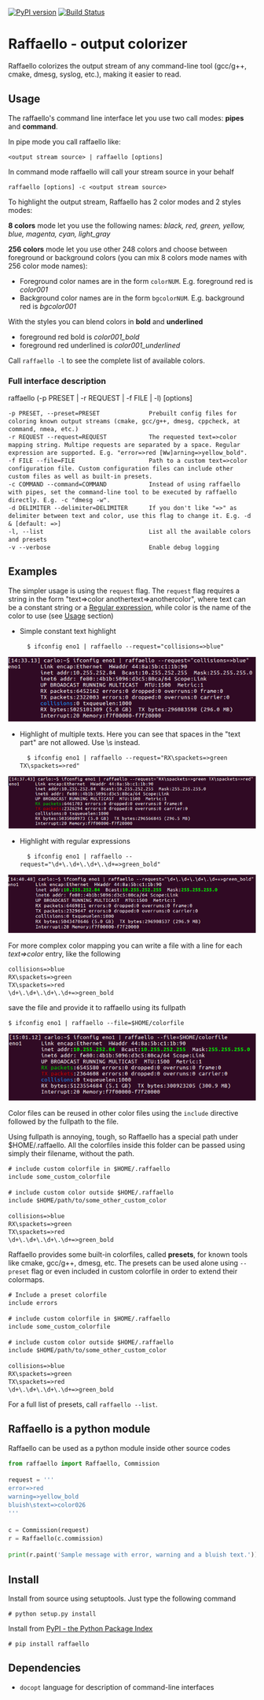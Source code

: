 [![PyPI version](https://badge.fury.io/py/raffaello.svg)](https://badge.fury.io/py/raffaello)
[![Build Status](https://travis-ci.org/clobrano/raffaello.svg?branch=master)](https://travis-ci.org/clobrano/raffaello)

Raffaello - output colorizer
============================

Raffaello colorizes the output stream of any command-line tool (gcc/g++, cmake, dmesg, syslog, etc.), making it easier to read.

## Usage

The raffaello's command line interface let you use two call modes: **pipes** and **command**.

In pipe mode you call raffaello like:

    <output stream source> | raffaello [options]

In command mode raffaello will call your stream source in your behalf

    raffaello [options] -c <output stream source>


To highlight the output stream, Raffaello has 2 color modes and 2 styles modes:

**8 colors** mode let you use the following names: *black, red, green, yellow, blue, magenta, cyan, light_gray*

**256 colors** mode let you use other 248 colors and choose between foreground or background colors (you can mix 8 colors mode names with 256 color mode names):

* Foreground color names are in the form `colorNUM`. E.g. foreground red is *color001*
* Background color names are in the form `bgcolorNUM`. E.g. background red is *bgcolor001*

With the styles you can blend colors in **bold** and **underlined**

* foreground red bold is *color001_bold*
* foreground red underlined is *color001_underlined*

Call `raffaello -l` to see the complete list of available colors.


### Full interface description

raffaello (-p PRESET | -r REQUEST | -f FILE | -l) [options]

    -p PRESET, --preset=PRESET              Prebuilt config files for coloring known output streams (cmake, gcc/g++, dmesg, cppcheck, at command, nmea, etc.)
    -r REQUEST --request=REQUEST            The requested text=>color mapping string. Multipe requests are separated by a space. Regular expression are supported. E.g. "error=>red [Ww]arning=>yellow_bold".
    -f FILE --file=FILE                     Path to a custom text=>color configuration file. Custom configuration files can include other custom files as well as built-in presets.
    -c COMMAND --command=COMMAND            Instead of using raffaello with pipes, set the command-line tool to be executed by raffaello directly. E.g. -c "dmesg -w".
    -d DELIMITER --delimiter=DELIMITER      If you don't like "=>" as delimiter between text and color, use this flag to change it. E.g. -d & [default: =>]
    -l, --list                              List all the available colors and presets
    -v --verbose                            Enable debug logging


## Examples

The simpler usage is using the `request` flag. The `request` flag requires a string in the form "text=>color anothertext=>anothercolor", where text can be a constant string or a [Regular expression](https://docs.python.org/2/library/re.html), while color is the name of the color to use (see [Usage](#Usage) section)

* Simple constant text highlight

        $ ifconfig eno1 | raffaello --request="collisions=>blue"

![example001](./examples/raffaello001.png)

* Highlight of multiple texts. Here you can see that spaces in the "text part" are not allowed. Use \s instead.

        $ ifconfig eno1 | raffaello --request="RX\spackets=>green TX\spackets=>red"

![example002](./examples/raffaello002.png)

* Highlight with regular expressions

        $ ifconfig eno1 | raffaello --request="\d+\.\d+\.\d+\.\d+=>green_bold"

![example003](./examples/raffaello003.png)


For more complex color mapping you can write a file with a line for each *text=>color* entry, like the following

    collisions=>blue
    RX\spackets=>green
    TX\spackets=>red
    \d+\.\d+\.\d+\.\d+=>green_bold

save the file and provide it to raffaello using its fullpath

    $ ifconfig eno1 | raffaello --file=$HOME/colorfile

![example004](./examples/raffaello004.png)

Color files can be reused in other color files using the `include` directive followed by the fullpath to the file.

Using fullpath is annoying, tough, so Raffaello has a special path under $HOME/.raffaello. All the colorfiles inside this folder can be passed using simply their filename, without the path.

    # include custom colorfile in $HOME/.raffaello
    include some_custom_colorfile
    
    # include custom color outside $HOME/.raffaello
    include $HOME/path/to/some_other_custom_color

    collisions=>blue
    RX\spackets=>green
    TX\spackets=>red
    \d+\.\d+\.\d+\.\d+=>green_bold


Raffaello provides some built-in colorfiles, called **presets**, for known tools like cmake, gcc/g++, dmesg, etc.
The presets can be used alone using `--preset` flag or even included in custom colorfile in order to extend their colormaps.

    # Include a preset colorfile
    include errors
    
    # include custom colorfile in $HOME/.raffaello
    include some_custom_colorfile
    
    # include custom color outside $HOME/.raffaello
    include $HOME/path/to/some_other_custom_color

    collisions=>blue
    RX\spackets=>green
    TX\spackets=>red
    \d+\.\d+\.\d+\.\d+=>green_bold

For a full list of presets, call `raffaello --list`.


## Raffaello is a python module

Raffaello can be used as a python module inside other source codes

```python
from raffaello import Raffaello, Commission

request = '''
error=>red
warning=>yellow_bold
bluish\stext=>color026
'''

c = Commission(request)
r = Raffaello(c.commission)

print(r.paint('Sample message with error, warning and a bluish text.'))
```

## Install

Install from source using setuptools. Just type the following command

    # python setup.py install

Install from [PyPI - the Python Package Index](https://pypi.python.org/pypi)

    # pip install raffaello


## Dependencies

* `docopt` language for description of command-line interfaces
